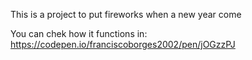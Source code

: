 This is a project to put fireworks when a new year come

You can chek how it functions in: https://codepen.io/franciscoborges2002/pen/jOGzzPJ